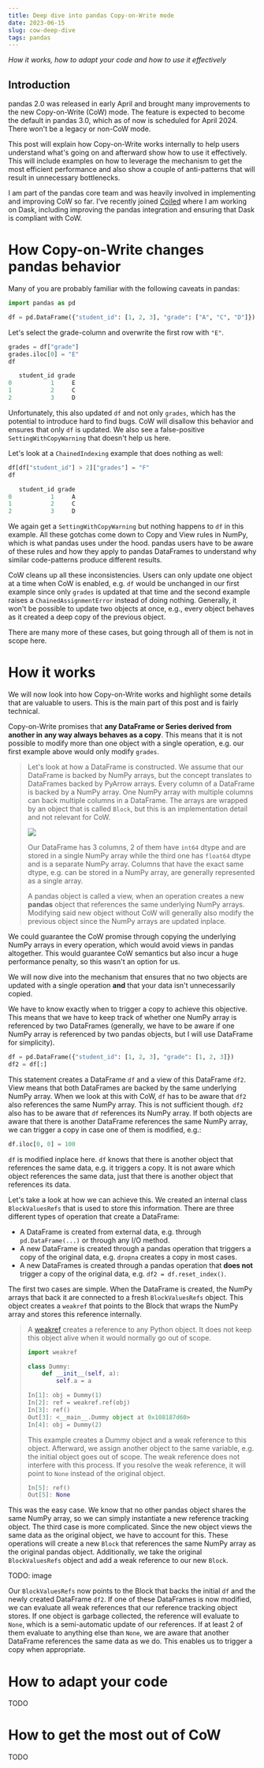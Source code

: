 ```yaml
---
title: Deep dive into pandas Copy-on-Write mode
date: 2023-06-15
slug: cow-deep-dive
tags: pandas
---
```


_How it works, how to adapt your code and how to use it effectively_

## Introduction

pandas 2.0 was released in early April and brought many improvements to the new Copy-on-Write (CoW)
mode. The feature is expected to become the default in pandas 3.0, which as of now is scheduled for
April 2024. There won't be a legacy or non-CoW mode.

This post will explain how Copy-on-Write works internally to help users understand what's going on
and afterward show how to use it effectively. This will include examples on how to leverage the
mechanism to get the most efficient performance and also show a couple of anti-patterns that will
result in unnecessary bottlenecks.

I am part of the pandas core team and was heavily involved in implementing and improving CoW so far. 
I've recently joined [Coiled](https://www.coiled.io) where I am working on Dask, including improving
the pandas integration and ensuring that Dask is compliant with CoW.

# How Copy-on-Write changes pandas behavior

Many of you are probably familiar with the following caveats in pandas:

```python
import pandas as pd

df = pd.DataFrame({"student_id": [1, 2, 3], "grade": ["A", "C", "D"]})
```

Let's select the grade-column and overwrite the first row with ``"E"``.

```python
grades = df["grade"]
grades.iloc[0] = "E"
df

   student_id grade
0           1     E
1           2     C
2           3     D
```

Unfortunately, this also updated ``df`` and not only ``grades``, which has the potential to 
introduce hard to find bugs. CoW will disallow this behavior and ensures that only ``df`` is
updated. We also see a false-positive ``SettingWithCopyWarning`` that doesn't help us here.

Let's look at a ``ChainedIndexing`` example that does nothing as well:

```python
df[df["student_id"] > 2]["grades"] = "F"
df

   student_id grade
0           1     A
1           2     C
2           3     D
```

We again get a ``SettingWithCopyWarning`` but nothing happens to ``df`` in this example. All these
gotchas come down to Copy and View rules in NumPy, which is what pandas uses under the hood. pandas
users have to be aware of these rules and how they apply to pandas DataFrames to understand why
similar code-patterns produce different results. 

CoW cleans up all these inconsistencies. Users can only update one object at a time when CoW is
enabled, e.g. ``df`` would be unchanged in our first example since only ``grades`` is updated at
that time and the second example raises a ``ChainedAssignmentError`` instead of doing nothing.
Generally, it won't be possible to update two objects at once, e.g., every object behaves as it
created a deep copy of the previous object.

There are many more of these cases, but going through all of them is not in scope here.

# How it works

We will now look into how Copy-on-Write works and highlight some details that are valuable to 
users. This is the main part of this post and is fairly technical.

Copy-on-Write promises that __any DataFrame or Series derived from another in__ 
__any way always behaves as a copy__. This means that it is not possible to modify more than one
object with a single operation, e.g. our first example above would only modify ``grades``. 

> Let's look at how a DataFrame is constructed. We assume that our DataFrame is backed by NumPy arrays,
> but the concept translates to DataFrames backed by PyArrow arrays. Every column of a DataFrame is
> backed by a NumPy array. One NumPy array with multiple columns can back multiple columns in a
> DataFrame. The arrays are wrapped by an object that is called ``Block``, but this is an 
> implementation detail and not relevant for CoW.
> 
> ![](../images/deep_dive_cow/df_representation.png)
> 
> Our DataFrame has 3 columns, 2 of them have ``int64`` dtype and are stored in a single NumPy
> array while the third one has ``float64`` dtype and is a separate NumPy array. Columns that have the
> exact same dtype, e.g. can be stored in a NumPy array, are generally represented as a single array.
> 
> A pandas object is called a view, when an operation creates a new __pandas__ object that 
> references the same underlying NumPy arrays. Modifying said new object without CoW will generally
> also modify the previous object since the NumPy arrays are updated inplace.

We could guarantee the CoW promise through copying the underlying NumPy arrays in every operation,
which would avoid views in pandas altogether. This would guarantee CoW semantics but also incur a
huge performance penalty, so this wasn't an option for us. 

We will now dive into the mechanism that ensures that no two objects are updated with a single
operation __and__ that your data isn't unnecessarily copied.

We have to know exactly when to trigger a copy to achieve this objective. This means that we have
to keep track of whether one NumPy array is referenced by two DataFrames (generally, we have to be
aware if one NumPy array is referenced by two pandas objects, but I will use DataFrame for 
simplicity).

```python
df = pd.DataFrame({"student_id": [1, 2, 3], "grade": [1, 2, 3]})
df2 = df[:]
```

This statement creates a DataFrame ``df`` and a view of this DataFrame ``df2``. View means that
both DataFrames are backed by the same underlying NumPy array. When we look at this with CoW, 
``df`` has to be aware that ``df2`` also references the same NumPy array. This is not sufficient 
though. ``df2`` also has to be aware that ``df`` references its NumPy array. If both objects
are aware that there is another DataFrame references the same NumPy array, we can trigger a copy
in case one of them is modified, e.g.:

```python
df.iloc[0, 0] = 100
```

``df`` is modified inplace here. ``df`` knows that there is another object that references the same data, 
e.g. it triggers a copy. It is not aware which object references the same data, just that there is
another object that references its data.

Let's take a look at how we can achieve this. We created an internal class ``BlockValuesRefs`` that
is used to store this information. There are three different types of operation that create a 
DataFrame:

- A DataFrame is created from external data, e.g. through ``pd.DataFrame(...)`` or through any
  I/O method.
- A new DataFrame is created through a pandas operation that triggers a copy of the original data,
  e.g. ``dropna`` creates a copy in most cases.
- A new DataFrames is created through a pandas operation that __does not__ trigger a copy of the
  original data, e.g. ``df2 = df.reset_index()``.

The first two cases are simple. When the DataFrame is created, the NumPy arrays that back it are
connected to a fresh ``BlockValuesRefs`` object. This object creates a ``weakref`` that points
to the Block that wraps the NumPy array and stores this reference internally.

> A [weakref](https://docs.python.org/3/library/weakref.html) creates a reference to any Python
> object. It does not keep this object alive when it would normally go out of scope.
> ```python
> import weakref
> 
> class Dummy:
>     def __init__(self, a):
>         self.a = a
> 
> In[1]: obj = Dummy(1)
> In[2]: ref = weakref.ref(obj)
> In[3]: ref()
> Out[3]: <__main__.Dummy object at 0x108187d60>
> In[4]: obj = Dummy(2)
> ```
> 
> This example creates a Dummy object and a weak reference to this object. Afterward, we assign another
> object to the same variable, e.g. the initial object goes out of scope. The weak reference
> does not interfere with this process. If you resolve the weak reference, it will point to ``None``
> instead of the original object.
> 
> ```python
> In[5]: ref()
> Out[5]: None
> ```

This was the easy case. We know that no other pandas object shares the same NumPy array, so we can
simply instantiate a new reference tracking object. The third case is more complicated. Since the
new object views the same data as the original object, we have to account for this. These operations
will create a new ``Block`` that references the same NumPy array as the original pandas object.
Additionally, we take the original ``BlockValuesRefs`` object and add a weak reference to our new
``Block``.

TODO: image

Our ``BlockValuesRefs`` now points to the Block that backs the initial ``df`` and the newly created
DataFrame ``df2``. If one of these DataFrames is now modified, we can evaluate all weak references
that our reference tracking object stores. If one object is garbage collected, the reference will
evaluate to ``None``, which is a semi-automatic update of our references. If at least 2 of them 
evaluate to anything else than ``None``, we are aware that another DataFrame references the same 
data as we do. This enables us to trigger a copy when appropriate. 









# How to adapt your code

TODO

# How to get the most out of CoW

TODO
